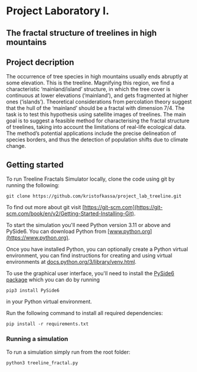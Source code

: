 # Project Laboratory I.
## The fractal structure of treelines in high mountains

## Project decription
The occurrence of tree species in high mountains usually ends abruptly at some elevation. This is the treeline. Magnifying this region, we find a characteristic ‘mainland/island’ structure, in which the tree cover is continuous at lower elevations (‘mainland’), and gets fragmented at higher ones (‘islands’). Theoretical considerations from percolation theory suggest that the hull of the ‘mainland’ should be a fractal with dimension 7/4. The task is to test this hypothesis using satellite images of treelines. The main goal is to suggest a feasible method for characterising the fractal structure of treelines, taking into account the limitations of real-life ecological data. The method’s potential applications include the precise delineation of species borders, and thus the detection of population shifts due to climate change.


## Getting started

To run Treeline Fractals Simulator locally, clone the code using git by running the following:

```shell
git clone https://github.com/kristofkassa/project_lab_treeline.git
```
To find out more about git visit [https://git-scm.com](https://git-scm.com/book/en/v2/Getting-Started-Installing-Git).

To start the simulation you'll need Python version 3.11 or above and PySide6.
You can download Python from [www.python.org](https://www.python.org).

Once you have installed Python, you can optionally create a Python virtual
environment, you can find instructions for creating and using virtual
environments at
[docs.python.org/3/library/venv.html](https://docs.python.org/3/library/venv.html).

To use the graphical user interface, you'll need to install
the [PySide6 package](https://pypi.org/project/PySide6/) which you can do by
running

```shell
pip3 install PySide6
```

in your Python virtual environment.

Run the following command to install all required dependencies:
```shell
pip install -r requirements.txt
```

### Running a simulation

To run a simulation simply run from the root folder:

```shell
python3 treeline_fractal.py
```
